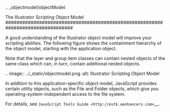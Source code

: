 .. _objectmodel/objectModel:

The Illustrator Scripting Object Model
################################################################################

A good understanding of the Illustrator object model will improve your scripting abilities. The following figure shows the containment hierarchy of the object model, starting with the application object.

Note that the layer and group item classes can contain nested objects of the same class which can, in turn, contain additional nested objects.

.. image:: ../_static/objectmodel.png
   :alt: Illustrator Scripting Object Model

In addition to this application-specific object model, JavaScript provides certain utility objects, such as the File and Folder objects, which give you operating-system-independent access to the file system.

For details, see `JavaScript Tools Guide <http://estk.aenhancers.com>`__.
